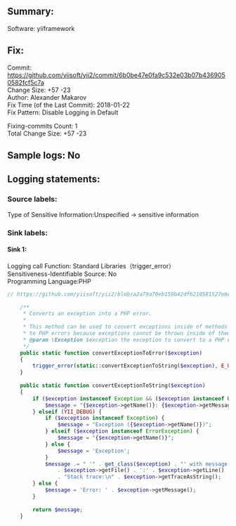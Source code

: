 ## Summary:  
Software: yiiframework  
## Fix:  
Commit: https://github.com/yiisoft/yii2/commit/6b0be47e0fa9c532e03b07b4369050582fcf5c7a  
Change Size: +57 -23  
Author: Alexander Makarov  
Fix Time (of the Last Commit): 2018-01-22  
Fix Pattern: Disable Logging in Default  
  
Fixing-commits Count: 1  
Total Change Size: +57 -23  
## Sample logs: No  
## Logging statements:  
### Source labels:  
Type of Sensitive Information:Unspecified -> sensitive information  
### Sink labels:  
#### Sink 1:  
Logging call Function:  Standard Libraries（trigger_error）  
Sensitiveness-Identifiable Source:  No  
Programming Language:PHP  
```PHP  
// https://github.com/yiisoft/yii2/blob/a2a79a70eb150b42df6210581527e6e88c41e65e/framework/base/ErrorHandler.php#L308-L345  
  
    /**  
     * Converts an exception into a PHP error.  
     *  
     * This method can be used to convert exceptions inside of methods like `__toString()`  
     * to PHP errors because exceptions cannot be thrown inside of them.  
     * @param \Exception $exception the exception to convert to a PHP error.  
     */  
    public static function convertExceptionToError($exception)  
    {  
        trigger_error(static::convertExceptionToString($exception), E_USER_ERROR); // HERE IS THE SINK 1  
    }  
  
    public static function convertExceptionToString($exception)  
    {  
        if ($exception instanceof Exception && ($exception instanceof UserException || !YII_DEBUG)) {  
            $message = "{$exception->getName()}: {$exception->getMessage()}";  
        } elseif (YII_DEBUG) {  
            if ($exception instanceof Exception) {  
                $message = "Exception ({$exception->getName()})";  
            } elseif ($exception instanceof ErrorException) {  
                $message = "{$exception->getName()}";  
            } else {  
                $message = 'Exception';  
            }  
            $message .= " '" . get_class($exception) . "' with message '{$exception->getMessage()}' \n\nin "  
                . $exception->getFile() . ':' . $exception->getLine() . "\n\n"  
                . "Stack trace:\n" . $exception->getTraceAsString();  
        } else {  
            $message = 'Error: ' . $exception->getMessage();  
        }  
  
        return $message;  
    }  
  
```  
